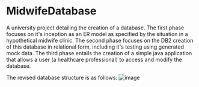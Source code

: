 # MidwifeDatabase

A university project detailing the creation of a database. The first phase focuses on it's inception as an ER model as specified by the situation in a hypothetical midwife clinic. The second phase focuses on the DB2 creation of this database in relational form, including it's testing using generated mock data. The third phase entails the creation of a simple java application that allows a user (a healthcare professional) to access and modify the database.

The revised database structure is as follows: 
![image](https://user-images.githubusercontent.com/52705170/206244211-a6ca41e7-4585-452b-8f0b-9d2ed41384d8.png)

